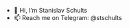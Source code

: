 - 👋 Hi, I’m Stanislav Schults
- 📫 Reach me on Telegram: @stschults

<!---
stschults/stschults is a ✨ special ✨ repository because its `README.md` (this file) appears on your GitHub profile.
You can click the Preview link to take a look at your changes.
--->

